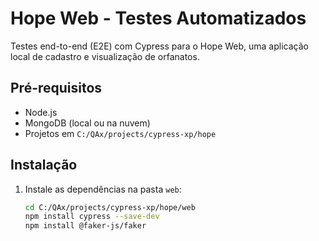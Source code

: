 # Hope Web - Testes Automatizados

Testes end-to-end (E2E) com Cypress para o Hope Web, uma aplicação local de cadastro e visualização de orfanatos.

## Pré-requisitos
- Node.js
- MongoDB (local ou na nuvem)
- Projetos em `C:/QAx/projects/cypress-xp/hope`

## Instalação
1. Instale as dependências na pasta `web`:
   ```bash
   cd C:/QAx/projects/cypress-xp/hope/web
   npm install cypress --save-dev
   npm install @faker-js/faker
